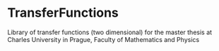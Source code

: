 TransferFunctions
=================

Library of transfer functions (two dimensional) for the master thesis at Charles University in Prague, Faculty of Mathematics and Physics
